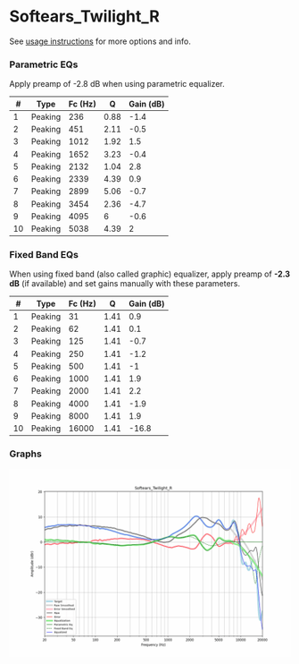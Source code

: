 # Softears_Twilight_R
See [usage instructions](https://github.com/jaakkopasanen/AutoEq#usage) for more options and info.

### Parametric EQs
Apply preamp of -2.8 dB when using parametric equalizer.

|   # | Type    |   Fc (Hz) |    Q |   Gain (dB) |
|-----|---------|-----------|------|-------------|
|   1 | Peaking |       236 | 0.88 |        -1.4 |
|   2 | Peaking |       451 | 2.11 |        -0.5 |
|   3 | Peaking |      1012 | 1.92 |         1.5 |
|   4 | Peaking |      1652 | 3.23 |        -0.4 |
|   5 | Peaking |      2132 | 1.04 |         2.8 |
|   6 | Peaking |      2339 | 4.39 |         0.9 |
|   7 | Peaking |      2899 | 5.06 |        -0.7 |
|   8 | Peaking |      3454 | 2.36 |        -4.7 |
|   9 | Peaking |      4095 | 6    |        -0.6 |
|  10 | Peaking |      5038 | 4.39 |         2   |

### Fixed Band EQs
When using fixed band (also called graphic) equalizer, apply preamp of **-2.3 dB** (if available) and set gains manually with these parameters.

|   # | Type    |   Fc (Hz) |    Q |   Gain (dB) |
|-----|---------|-----------|------|-------------|
|   1 | Peaking |        31 | 1.41 |         0.9 |
|   2 | Peaking |        62 | 1.41 |         0.1 |
|   3 | Peaking |       125 | 1.41 |        -0.7 |
|   4 | Peaking |       250 | 1.41 |        -1.2 |
|   5 | Peaking |       500 | 1.41 |        -1   |
|   6 | Peaking |      1000 | 1.41 |         1.9 |
|   7 | Peaking |      2000 | 1.41 |         2.2 |
|   8 | Peaking |      4000 | 1.41 |        -1.9 |
|   9 | Peaking |      8000 | 1.41 |         1.9 |
|  10 | Peaking |     16000 | 1.41 |       -16.8 |

### Graphs
![](./Softears_Twilight_R.png)
